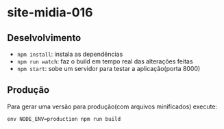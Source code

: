 # site-midia-016

## Deselvolvimento
* `npm install`: instala as dependências
* `npm run watch`: faz o build em tempo real das alterações feitas
* `npm start`: sobe um servidor para testar a aplicação(porta 8000)

## Produção
Para gerar uma versão para produção(com arquivos minificados) execute:
```
env NODE_ENV=production npm run build
```
